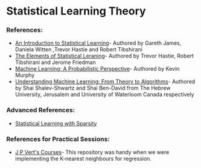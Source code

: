 # Statistical Learning Theory


### References:

* [An Introduction to Statistical Learning](http://www-bcf.usc.edu/~gareth/ISL/ISLR%20Seventh%20Printing.pdf)- Authored by Gareth James, Daniela Witten ,Trevor Hastie and Robert Tibshirani 
* [The Elements of Statistical Leraning](https://web.stanford.edu/~hastie/ElemStatLearn/printings/ESLII_print12.pdf)- Authored by Trevor Hastie, Robert Tibshirani and Jerome Friedman
* [Machine Learning: A Probabilistic Perspective](https://doc.lagout.org/science/Artificial%20Intelligence/Machine%20learning/Machine%20Learning_%20A%20Probabilistic%20Perspective%20%5BMurphy%202012-08-24%5D.pdf)- Authored by Kevin Murphy 
* [Understanding Machine Learning: From Theory to Algorithms](https://www.cs.huji.ac.il/~shais/UnderstandingMachineLearning/understanding-machine-learning-theory-algorithms.pdf)- Authored by  Shai Shalev-Shwartz and Shai Ben-David from The Hebrew University, Jerusalem and University of Waterloom Canada respectively

### Advanced References:
* [Statistical Learning with Sparsity](https://web.stanford.edu/~hastie/StatLearnSparsity_files/SLS_corrected_1.4.16.pdf)
### References for Practical Sessions:
* [J P Vert's Courses](http://members.cbio.mines-paristech.fr/~jvert/teaching/)- This repository was handy when we were implementing the K-nearest neighbours for regression. 

